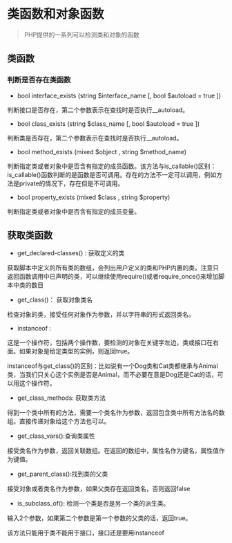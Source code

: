 # 类函数和对象函数
> PHP提供的一系列可以检测类和对象的函数


## 类函数

### 判断是否存在类函数
- bool interface_exists (string $interface_name [, bool $autoload = true ])

判断接口是否存在，第二个参数表示在查找时是否执行__autoload。
- bool class_exists (string $class_name [, bool $autoload = true ]) 

判断类是否存在，第二个参数表示在查找时是否执行__autoload。
- bool method_exists (mixed $object , string $method_name) 

判断指定类或者对象中是否含有指定的成员函数。该方法与is_callable()区别：is_callable()函数判断的是函数是否可调用。存在的方法不一定可以调用，例如方法是private的情况下，存在但是不可调用。

- bool property_exists (mixed $class , string $property) 

判断指定类或者对象中是否含有指定的成员变量。

## 获取类函数

- get_declared-classes() :    获取定义的类

获取脚本中定义的所有类的数组，会列出用户定义的类和PHP内置的类。注意只返回函数调用中已声明的类，可以继续使用require()或者require_once()来增加脚本中类的数目

- get_class()：     获取对象类名

检查对象的类，接受任何对象作为参数，并以字符串的形式返回类名。


- instanceof : 

这是一个操作符，包括两个操作数，要检测的对象在关键字左边，类或接口在右面。如果对象是给定类型的实例，则返回true。

instanceof与get_class()的区别：比如说有一个Dog类和Cat类都继承与Animal类，当我们只关心这个实例是否是Animal，而不必要在意是Dog还是Cat的话，可以用这个操作符。

- get_class_methods: 获取类方法

得到一个类中所有的方法，需要一个类名作为参数，返回包含类中所有方法名的数组。直接传递对象给这个方法也可以。


- get_class_vars():查询类属性

接受类名作为参数，返回关联数组。在返回的数组中，属性名作为键名，属性值作为键值。

- get_parent_class():找到类的父类

接受对象或者类名作为参数，如果父类存在返回类名，否则返回false

- is_subclass_of(): 检测一个类是否是另一个类的派生类。

输入2个参数，如果第二个参数是第一个参数的父类的话，返回true。

该方法只能用于类不能用于接口，接口还是要用instanceof

